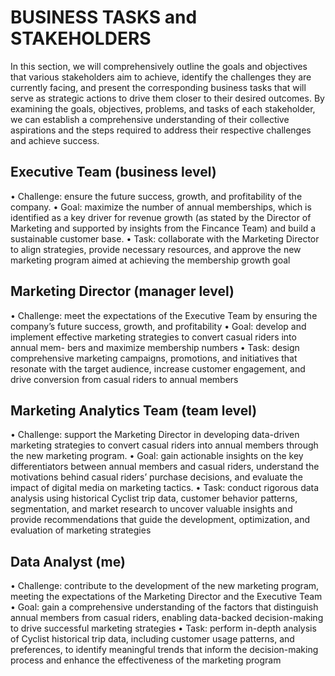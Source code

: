 # BUSINESS TASKS and STAKEHOLDERS

In this section, we will comprehensively outline the goals and objectives that various stakeholders aim to
achieve, identify the challenges they are currently facing, and present the corresponding business tasks
that will serve as strategic actions to drive them closer to their desired outcomes. By examining the
goals, objectives, problems, and tasks of each stakeholder, we can establish a comprehensive understanding
of their collective aspirations and the steps required to address their respective challenges and achieve success.

## Executive Team (business level)
• Challenge: ensure the future success, growth, and profitability of the company.
• Goal: maximize the number of annual memberships, which is identified as a key driver for revenue
growth (as stated by the Director of Marketing and supported by insights from the Fincance Team)
and build a sustainable customer base.
• Task: collaborate with the Marketing Director to align strategies, provide necessary resources, and
approve the new marketing program aimed at achieving the membership growth goal

## Marketing Director (manager level)
• Challenge: meet the expectations of the Executive Team by ensuring the company’s future success,
growth, and profitability
• Goal: develop and implement effective marketing strategies to convert casual riders into annual mem-
bers and maximize membership numbers
• Task: design comprehensive marketing campaigns, promotions, and initiatives that resonate with the
target audience, increase customer engagement, and drive conversion from casual riders to annual
members

## Marketing Analytics Team (team level)
• Challenge: support the Marketing Director in developing data-driven marketing strategies to convert
casual riders into annual members through the new marketing program.
• Goal: gain actionable insights on the key differentiators between annual members and casual riders,
understand the motivations behind casual riders’ purchase decisions, and evaluate the impact of digital
media on marketing tactics.
• Task: conduct rigorous data analysis using historical Cyclist trip data, customer behavior patterns,
segmentation, and market research to uncover valuable insights and provide recommendations that
guide the development, optimization, and evaluation of marketing strategies

## Data Analyst (me)
• Challenge: contribute to the development of the new marketing program, meeting the expectations
of the Marketing Director and the Executive Team
• Goal: gain a comprehensive understanding of the factors that distinguish annual members from casual
riders, enabling data-backed decision-making to drive successful marketing strategies
• Task: perform in-depth analysis of Cyclist historical trip data, including customer usage patterns, and
preferences, to identify meaningful trends that inform the decision-making process and enhance the
effectiveness of the marketing program
